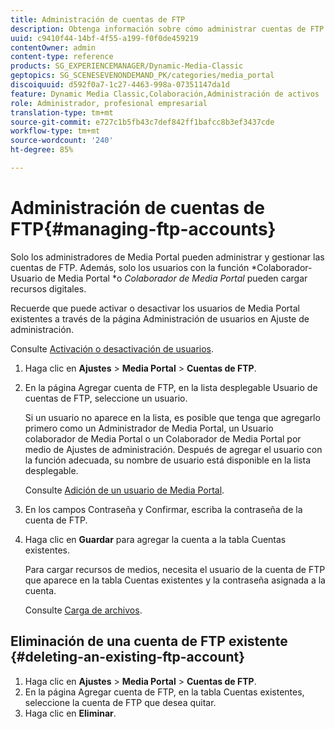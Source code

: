 ```yaml
---
title: Administración de cuentas de FTP
description: Obtenga información sobre cómo administrar cuentas de FTP.
uuid: c9410f44-14bf-4f55-a199-f0f0de459219
contentOwner: admin
content-type: reference
products: SG_EXPERIENCEMANAGER/Dynamic-Media-Classic
geptopics: SG_SCENESEVENONDEMAND_PK/categories/media_portal
discoiquuid: d592f0a7-1c27-4463-998a-07351147da1d
feature: Dynamic Media Classic,Colaboración,Administración de activos
role: Administrador, profesional empresarial
translation-type: tm+mt
source-git-commit: e727c1b5fb43c7def842ff1bafcc8b3ef3437cde
workflow-type: tm+mt
source-wordcount: '240'
ht-degree: 85%

---
```



# Administración de cuentas de FTP{#managing-ftp-accounts}

Solo los administradores de Media Portal pueden administrar y gestionar las cuentas de FTP. Además, solo los usuarios con la función *Colaborador-Usuario de Media Portal *o *Colaborador de Media Portal* pueden cargar recursos digitales.

Recuerde que puede activar o desactivar los usuarios de Media Portal existentes a través de la página Administración de usuarios en Ajuste de administración.

Consulte [Activación o desactivación de usuarios](administration-setup.md#activating_or_deactivating_users).

1. Haga clic en **Ajustes** > **Media Portal** > **Cuentas de FTP**.
1. En la página Agregar cuenta de FTP, en la lista desplegable Usuario de cuentas de FTP, seleccione un usuario.

   Si un usuario no aparece en la lista, es posible que tenga que agregarlo primero como un Administrador de Media Portal, un Usuario colaborador de Media Portal o un Colaborador de Media Portal por medio de Ajustes de administración. Después de agregar el usuario con la función adecuada, su nombre de usuario está disponible en la lista desplegable.

   Consulte [Adición de un usuario de Media Portal](adding-media-portal-users.md#adding_a_media_portal_user).

1. En los campos Contraseña y Confirmar, escriba la contraseña de la cuenta de FTP.
1. Haga clic en **Guardar** para agregar la cuenta a la tabla Cuentas existentes.

   Para cargar recursos de medios, necesita el usuario de la cuenta de FTP que aparece en la tabla Cuentas existentes y la contraseña asignada a la cuenta.

   Consulte [Carga de archivos](uploading-files.md#uploading_files).

## Eliminación de una cuenta de FTP existente  {#deleting-an-existing-ftp-account}

1. Haga clic en **Ajustes** > **Media Portal** > **Cuentas de FTP**.
1. En la página Agregar cuenta de FTP, en la tabla Cuentas existentes, seleccione la cuenta de FTP que desea quitar.
1. Haga clic en **Eliminar**.

